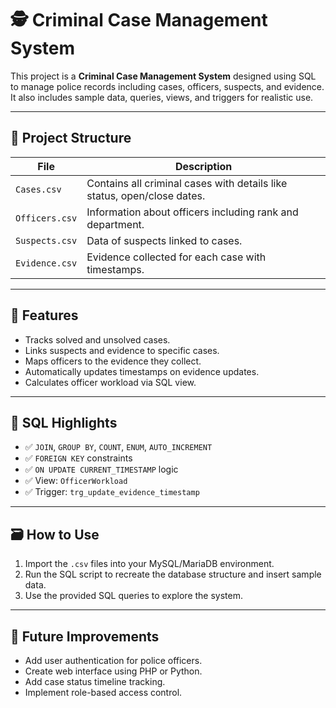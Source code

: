 # 🕵️ Criminal Case Management System

This project is a **Criminal Case Management System** designed using SQL to manage police records including cases, officers, suspects, and evidence. It also includes sample data, queries, views, and triggers for realistic use.

---

## 📁 Project Structure

| File           | Description                                                             |
| -------------- | ----------------------------------------------------------------------- |
| `Cases.csv`    | Contains all criminal cases with details like status, open/close dates. |
| `Officers.csv` | Information about officers including rank and department.               |
| `Suspects.csv` | Data of suspects linked to cases.                                       |
| `Evidence.csv` | Evidence collected for each case with timestamps.                       |

---

## 📌 Features

* Tracks solved and unsolved cases.
* Links suspects and evidence to specific cases.
* Maps officers to the evidence they collect.
* Automatically updates timestamps on evidence updates.
* Calculates officer workload via SQL view.

---

## 🧠 SQL Highlights

* ✅ `JOIN`, `GROUP BY`, `COUNT`, `ENUM`, `AUTO_INCREMENT`
* ✅ `FOREIGN KEY` constraints
* ✅ `ON UPDATE CURRENT_TIMESTAMP` logic
* ✅ View: `OfficerWorkload`
* ✅ Trigger: `trg_update_evidence_timestamp`

---

## 🗃️ How to Use

1. Import the `.csv` files into your MySQL/MariaDB environment.
2. Run the SQL script to recreate the database structure and insert sample data.
3. Use the provided SQL queries to explore the system.

---

## 🔧 Future Improvements

* Add user authentication for police officers.
* Create web interface using PHP or Python.
* Add case status timeline tracking.
* Implement role-based access control.




